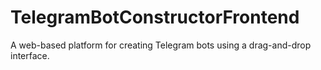 # TelegramBotConstructorFrontend
A web-based platform for creating Telegram bots using a drag-and-drop interface.
